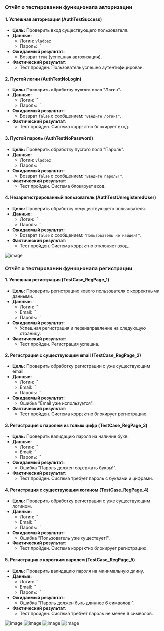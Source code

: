 ### Отчёт о тестировании функционала авторизации

#### 1. **Успешная авторизация (AuthTestSuccess)**
- **Цель:** Проверить вход существующего пользователя.
- **Данные:**
  - Логин: `vladbez`
  - Пароль: ``
- **Ожидаемый результат:** 
  - Возврат `true` (успешная авторизация).
- **Фактический результат:** 
  - Тест пройден. Пользователь успешно аутентифицирован.

#### 2. **Пустой логин (AuthTestNoLogin)**
- **Цель:** Проверить обработку пустого поля "Логин".
- **Данные:**
  - Логин: ``
  - Пароль: ``
- **Ожидаемый результат:** 
  - Возврат `false` с сообщением: `"Введите логин!"`.
- **Фактический результат:** 
  - Тест пройден. Система корректно блокирует вход.


#### 3. **Пустой пароль (AuthTestNoPassword)**
- **Цель:** Проверить обработку пустого поля "Пароль".
- **Данные:**
  - Логин: `vladbez`
  - Пароль: ``
- **Ожидаемый результат:** 
  - Возврат `false` с сообщением: `"Введите пароль!"`.
- **Фактический результат:** 
  - Тест пройден. Система блокирует вход.

#### 4. **Незарегистрированный пользователь (AuthTestUnregisteredUser)**
- **Цель:** Проверить обработку несуществующего пользователя.
- **Данные:**
  - Логин: ``
  - Пароль: ``
- **Ожидаемый результат:** 
  - Возврат `false` с сообщением: `"Пользователь не найден!"`.
- **Фактический результат:** 
  - Тест пройден. Система корректно отклоняет вход.

![image](https://github.com/user-attachments/assets/c4bb63ec-46b5-422d-8f93-dda2f4c8b794)



### Отчёт о тестировании функционала регистрации

#### 1. **Успешная регистрация (TestCase_RegPage_1)**
- **Цель:** Проверить регистрацию нового пользователя с корректными данными.
- **Данные:**
  - Логин: ``
  - Email: ``
  - Пароль: ``
- **Ожидаемый результат:** 
  - Успешная регистрация и перенаправление на следующую страницу.
- **Фактический результат:** 
  - Тест пройден. Регистрация успешна.

#### 2. **Регистрация с существующим email (TestCase_RegPage_2)**
- **Цель:** Проверить обработку регистрации с уже существующим email.
- **Данные:**
  - Логин: ``
  - Email: ``
  - Пароль: ``
- **Ожидаемый результат:** 
  - Ошибка "Email уже используется".
- **Фактический результат:** 
  - Тест пройден. Система корректно блокирует регистрацию.

#### 3. **Регистрация с паролем из только цифр (TestCase_RegPage_3)**
- **Цель:** Проверить валидацию пароля на наличие букв.
- **Данные:**
  - Логин: ``
  - Email: ``
  - Пароль: ``
- **Ожидаемый результат:** 
  - Ошибка "Пароль должен содержать буквы!".
- **Фактический результат:** 
  - Тест пройден. Система требует пароль с буквами и цифрами.

#### 4. **Регистрация с существующим логином (TestCase_RegPage_4)**
- **Цель:** Проверить обработку регистрации с уже существующим логином.
- **Данные:**
  - Логин: ``
  - Email: ``
  - Пароль: ``
- **Ожидаемый результат:** 
  - Ошибка "Пользователь уже существует!".
- **Фактический результат:** 
  - Тест пройден. Система корректно блокирует регистрацию.

#### 5. **Регистрация с коротким паролем (TestCase_RegPage_5)**
- **Цель:** Проверить валидацию пароля на минимальную длину.
- **Данные:**
  - Логин: ``
  - Email: ``
  - Пароль: ``
- **Ожидаемый результат:** 
  - Ошибка "Пароль должен быть длиннее 6 символов!".
- **Фактический результат:** 
  - Тест пройден. Система требует пароль не менее 6 символов.


![image](https://github.com/user-attachments/assets/a8676dc6-1ead-4861-a65a-c2fcb7e71e09)
![image](https://github.com/user-attachments/assets/e897c221-37ab-4e97-8d5b-e1c909118846)
![image](https://github.com/user-attachments/assets/e6df5fcf-aa87-4cf7-8114-fd168d76d83d)
![image](https://github.com/user-attachments/assets/099ce223-ebdc-4c8b-a618-748b70972744)



